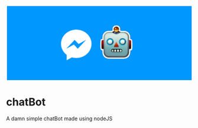<div align="center">
<img src="assets/logo.png" alt="messenger+chatBot" width="500px" height="200px">
</div>

# chatBot
A damn simple chatBot made using nodeJS

